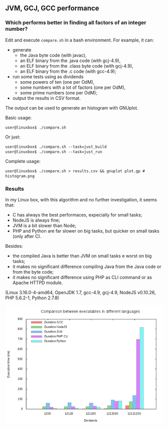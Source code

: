 ## JVM, GCJ, GCC performance

### Which performs better in finding all factors of an integer number?

Edit and execute `compare.sh` in a bash environment. For example, it can:

-	generate
	- the Java byte code (with javac),
	- an ELF binary from the .java code (with gcj-4.9),
	- an ELF binary from the .class byte code (with gcj-4.9),
	- an ELF binary from the .c code (with gcc-4.9);
-	run some tests using as dividends
	- some powers of ten (one per OdM),
	- some numbers with a lot of factors (one per OdM),
	- some prime numbers (one per OdM);
-	output the results in CSV format.

The output can be used to generate an histogram with GNUplot.

Basic usage:

```
user@linuxbox$ ./compare.sh 
```

Or just:

```
user@linuxbox$ ./compare.sh --task=just_build
user@linuxbox$ ./compare.sh --task=just_run
```

Complete usage:

```
user@linuxbox$ ./compare.sh > results.csv && gnuplot plot.gp # histogram.png
```

### Results

In my Linux box, with this algorithm and no further investigation, it seems that:
-	C has always the best performaces, expecially for small tasks;
-	NodeJS is always fine;
-	JVM is a bit slower than Node;
-	PHP and Python are far slower on big tasks, but quicker on small tasks (only after C).

Besides:
-	the compiled Java is better than JVM on small tasks e worst on big tasks;
-	it makes no significant difference compiling Java from the Java code or from the byte code;
-	it makes no significant difference using PHP as CLI command or as Apache HTTPD module.

(Linux 3.16.0-4-amd64, OpenJDK 1.7, gcc-4.9, gcj-4.9, NodeJS v0.10.26, PHP 5.6.2-1, Python 2.7.8)

![](histograms/comparison_all.png)

